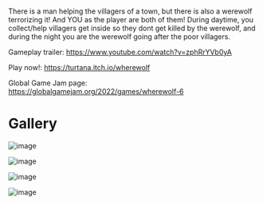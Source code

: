 #  

There is a man helping the villagers of a town, but there is also a werewolf terrorizing it! And YOU as the player are both of them! During daytime, you collect/help villagers get inside so they dont get killed by the werewolf, and during the night you are the werewolf going after the poor villagers.

Gameplay trailer: https://www.youtube.com/watch?v=zphRrYVb0yA

Play now!: https://turtana.itch.io/wherewolf

Global Game Jam page: https://globalgamejam.org/2022/games/wherewolf-6

# Gallery

![image](https://user-images.githubusercontent.com/37696410/212835793-3e4c1346-6448-4f29-8e34-8150af2b42f1.png)

![image](https://user-images.githubusercontent.com/37696410/212835848-50470c0a-9de6-49db-9e22-ff24c003c13a.png)

![image](https://user-images.githubusercontent.com/37696410/212835852-df140f01-d1d4-4ff7-b046-528d48bcc207.png)

![image](https://user-images.githubusercontent.com/37696410/212835863-ffed5d75-9a47-45e5-b45e-4295fa891ede.png)

